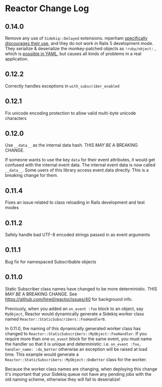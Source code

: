 # Reactor Change Log

0.14.0
-----------
Remove any use of `Sidekiq::Delayed` extensions. mperham [specifically discourages their use](https://github.com/mperham/sidekiq/wiki/Delayed-extensions), and they do not work in Rails 5 development mode. They serialize & deserialize the monkey-patched objects as `!ruby/object:` , which is [possible in YAML](http://yaml.org/YAML_for_ruby.html#objects), but causes all kinds of problems in a real application.

0.12.2
-----------
Correctly handles exceptions in `with_subscriber_enabled`

0.12.1
-----------
Fix unicode encoding protection to allow valid multi-byte unicode characters

0.12.0
-----------
Use `__data__` as the internal data hash. THIS _MAY BE_ A BREAKING CHANGE.

If someone wants to use the key `data` for their event attributes, it would get confused with the internal event data. The internal event data is now called `__data__`.
Some users of this library access event.data directly. This is a breaking change for them.

0.11.4
-----------
Fixes an issue related to class reloading in Rails development and test modes

0.11.2
-----------
Safely handle bad UTF-8 encoded strings passed in as event arguments

0.11.1
-----------
Bug fix for namespaced Subscribable objects

0.11.0
-----------
Static Subscriber class names have changed to be more deterministic. THIS _MAY BE_ A BREAKING CHANGE.
See https://github.com/hired/reactor/issues/40 for background info.

Previously, when you added an `on_event :foo` block to an object, say `MyObject`, Reactor would dynamically generate a Sidekiq worker class named `Reactor::StaticSubscribers::FooHandler0`.

In 0.11.0, the naming of this dynamically generated worker class has changed to `Reactor::StaticSubscribers::MyObject::FooHandler`.
If you require more than one `on_event` block for the same event, you must name the handler so that it is unique and deterministic: i.e. `on_event :foo, handler_name: :do_better` otherwise an exception will be raised at load time.
This example would generate a `Reactor::StaticSubscribers::MyObject::DoBetter` class for the worker.

Because the worker class names are changing, when deploying this change it's important that your Sidekiq queue not have any pending jobs with the old naming scheme, otherwise they will fail to deserialize!

